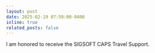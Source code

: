 ```yaml
---
layout: post
date: 2025-02-19 07:59:00-0400
inline: true
related_posts: false
---
```


I am honored to receive the SIGSOFT CAPS Travel Support.
